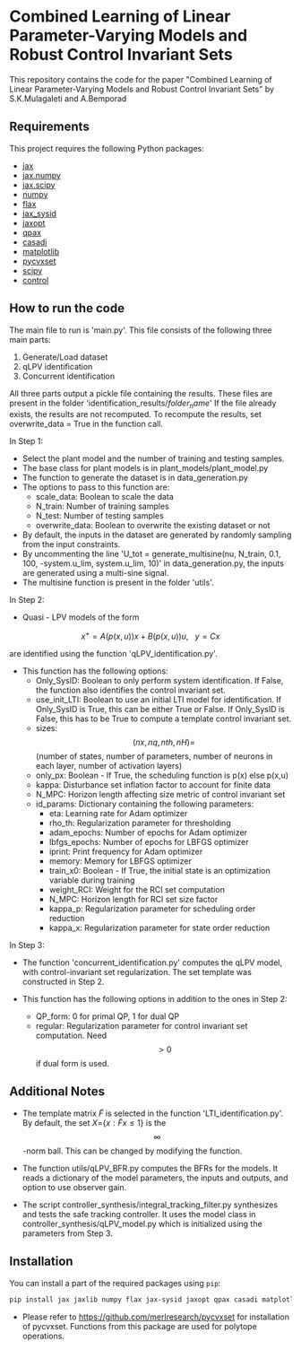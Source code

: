 # Combined Learning of Linear Parameter-Varying Models and Robust Control Invariant Sets
This repository contains the code for the paper "Combined Learning of Linear Parameter-Varying Models and Robust Control Invariant Sets" by S.K.Mulagaleti and A.Bemporad

## Requirements

This project requires the following Python packages:

- [jax](https://github.com/google/jax)
- [jax.numpy](https://jax.readthedocs.io/en/latest/jax.numpy.html)
- [jax.scipy](https://jax.readthedocs.io/en/latest/jax.scipy.html)
- [numpy](https://numpy.org/)
- [flax](https://github.com/google/flax)
- [jax_sysid](https://github.com/bemporad/jax-sysid)
- [jaxopt](https://github.com/google/jaxopt)
- [qpax](https://github.com/kevin-tracy/qpax)
- [casadi](https://web.casadi.org/)
- [matplotlib](https://matplotlib.org/)
- [pycvxset](https://github.com/merlresearch/pycvxset) 
- [scipy](https://www.scipy.org/)
- [control](https://python-control.readthedocs.io/)

## How to run the code
The main file to run is 'main.py'. This file consists of the following three main parts:
1. Generate/Load dataset
2. qLPV identification
3. Concurrent identification

All three parts output a pickle file containing the results.
These files are present in the folder 'identification_results/$folder_name$'
If the file already exists, the results are not recomputed.
To recompute the results, set overwrite_data = True in the function call.

In Step 1: 
- Select the plant model and the number of training and testing samples.
- The base class for plant models is in plant_models/plant_model.py
- The function to generate the dataset is in data_generation.py
- The options to pass to this function are:
    - scale_data: Boolean to scale the data
    - N_train: Number of training samples
    - N_test: Number of testing samples
    - overwrite_data: Boolean to overwrite the existing dataset or not
- By default, the inputs in the dataset are generated by randomly sampling from the input constraints.
- By uncommenting the line 'U_tot = generate_multisine(nu, N_train, 0.1, 100, -system.u_lim, system.u_lim, 10)' in data_generation.py, the inputs are generated using a multi-sine signal.
- The multisine function is present in the folder 'utils'.

In Step 2:
- Quasi - LPV models of the form

$$x^+ = A(p(x,u))x + B(p(x,u))u, \ \ \  y = Cx$$

are identified using the function 'qLPV_identification.py'.
- This function has the following options:
    - Only_SysID: Boolean to only perform system identification. If False, the function also identifies the control invariant set.
    - use_init_LTI: Boolean to use an initial LTI model for identification. If Only_SysID is True, this can be either True or False. If Only_SysID is False, this has to be True to compute a template control invariant set.
    - sizes: $$(nx,nq,nth,nH)=$$ (number of states, number of parameters, number of neurons in each layer, number of activation layers)
    - only_px: Boolean - If True, the scheduling function is p(x) else p(x,u)
    - kappa: Disturbance set inflation factor to account for finite data
    - N_MPC: Horizon length affecting size metric of control invariant set
    - id_params: Dictionary containing the following parameters:
        - eta: Learning rate for Adam optimizer
        - rho_th: Regularization parameter for thresholding
        - adam_epochs: Number of epochs for Adam optimizer
        - lbfgs_epochs: Number of epochs for LBFGS optimizer
        - iprint: Print frequency for Adam optimizer
        - memory: Memory for LBFGS optimizer
        - train_x0: Boolean - If True, the initial state is an optimization variable during training
        - weight_RCI: Weight for the RCI set computation 
        - N_MPC: Horizon length for RCI set size factor
        - kappa_p: Regularization parameter for scheduling order reduction
        - kappa_x: Regularization parameter for state order reduction

In Step 3:
- The function 'concurrent_identification.py' computes the qLPV model, with control-invariant set regularization. The set template was constructed in Step 2.

- This function has the following options in addition to the ones in Step 2:
    - QP_form: 0 for primal QP, 1 for dual QP
    - regular: Regularization parameter for control invariant set computation. Need $$>0$$ if dual form is used.


## Additional Notes
- The template matrix $\tilde{F}$ is selected in the function 'LTI_identification.py'. By default, the set $X=${$x:\tilde{F}x \leq 1$} is the $$\infty$$-norm ball. This can be changed by modifying the function.

- The function utils/qLPV_BFR.py computes the BFRs for the models. It reads a dictionary of the model parameters, the inputs and outputs, and option to use observer gain.

- The script controller_synthesis/integral_tracking_filter.py synthesizes and tests the safe tracking controller. It uses the model class in controller_synthesis/qLPV_model.py which is initialized using the parameters from Step 3. 

## Installation

You can install a part of the required packages using `pip`:

```bash
pip install jax jaxlib numpy flax jax-sysid jaxopt qpax casadi matplotlib scipy control
```

- Please refer to https://github.com/merlresearch/pycvxset for installation of pycvxset. Functions from this package are used for polytope operations.

